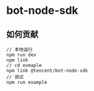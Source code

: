 # bot-node-sdk

## 如何贡献

```shell
// 本地运行
npm run dev
npm link
// cd exmaple
npm link @tencent/bot-node-sdk
// 调试
npm run example
```